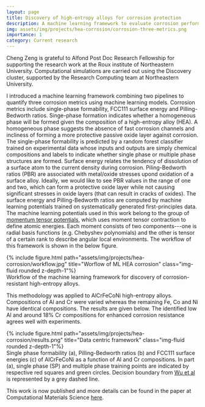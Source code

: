 ```yaml
---
layout: page
title: Discovery of high-entropy alloys for corrosion protection
description: A machine learning framework to evaluate corrosion performance for given compositions of high-entropy alloys
img: assets/img/projects/hea-corrosion/corrosion-three-metrics.png
importance: 1
category: Current research
---
```


Cheng Zeng is grateful to Alfond Post Doc Research Fellowship for supporting the research work at the Roux institute of Northeastern University. Computational simulations are carried out using the Discovery cluster, supported by the Research Computing team at Northeastern University.

I introduced a machine learning framework combining two pipelines to quantify three corrosion metrics using machine learning models.
Corrosion metrics include single-phase formability, FCC111 surface energy and Pilling-Bedworth ratios.
Singe-phase formation indicates whether a homogeneous phase will be formed given the composition of a high-entropy alloy (HEA).
A homogeneous phase suggests the absence of fast corrosion channels and incliness of forming a more protective passive oxide layer against corrosion.
The single-phase formability is predicted by a random forest classifier trained on experimental data whose inputs and outputs are simply chemical compositions and labels to indicate whether single phase or multiple phase structures are formed.
Surface energy relates the tendency of dissolution of a surface atom to the current density during corrosion.
Piling-Bedworth ratios (PBR) are associated with metal/oxide stresses upond oxidation of a surface alloy. Ideally, we would like to see PBR values in the range of one and two, which can form a protective oxide layer while not causing significant stresses in oxide layers (that can result in cracks of oxides).
The surface energy and Pilling-Bedworth ratios are computed by machine learning potentials trained on systematically generated first-principles data.
The machine learning potentials used in this work belong to the group of [momentum tensor potentials](https://iopscience.iop.org/article/10.1088/2632-2153/abc9fe), which uses moment tensor contraction to define atomic energies. Each moment consists of two components---one is radial basis functions (e.g. Chebyshev polynomials) and the other is tensor of a certain rank to describe angular local environments.
The workflow of this framework is shown in the below figure.

<div class="row justify-content-sm-center">
    <div class="col-sm-12 mt-3 mt-md-0">
        {% include figure.html path="assets/img/projects/hea-corrosion/workflow.jpg" title="Worflow of ML HEA corrosion" class="img-fluid rounded z-depth-1"%}
    </div>
</div>
<div class="caption">
    Workflow of the machine learning framework for discovery of corrosion-resistant high-entropy alloys.
</div>

This methodology was applied to AlCrFeCoNi high-entropy alloys. Compositions of Al and Cr were varied whereas the remaining Fe, Co and Ni have identical compositions. The results are given below. The identified low Al and around 18% Cr compositions for enhanced corrosion resistance agrees well with experiments.

<div class="row justify-content-sm-center">
    <div class="col-sm-12 mt-3 mt-md-0">
        {% include figure.html path="assets/img/projects/hea-corrosion/results.png" title="Data centric framework" class="img-fluid rounded z-depth-1"%}
    </div>
</div>
<div class="caption">
    Single phase formability (a), Pilling-Bedworth ratios (b) and FCC111 surface energies (c) of AlCrFeCoNi as a function of Al and Cr compositions. In part (a), single phase (SP) and multiple phase training points are indicated by respective red squares and green circles. Decision boundary from <a href='https://www.sciencedirect.com/science/article/pii/S1359645419307050'>Wu et al</a> is represented by a grey dashed line.
</div>

This work is now published and more details can be found in the paper at Computational Materials Science [here](https://www.sciencedirect.com/science/article/pii/S0927025624001460).